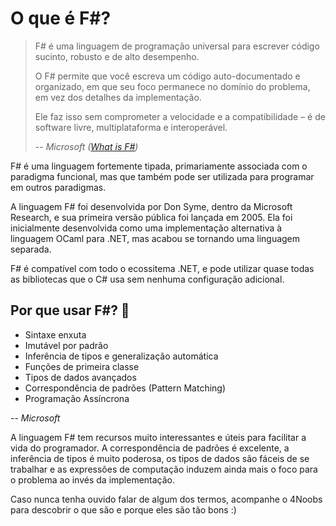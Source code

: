 # O que é F#?

> F# é uma linguagem de programação universal para escrever código sucinto, robusto e de alto desempenho.
>
> O F# permite que você escreva um código auto-documentado e organizado, em que seu foco permanece no domínio do problema,
em vez dos detalhes da implementação.
> 
> Ele faz isso sem comprometer a velocidade e a compatibilidade – é de software livre, multiplataforma e interoperável.
>
> -- <cite>Microsoft ([What is F#](https://learn.microsoft.com/en-us/dotnet/fsharp/what-is-fsharp))</cite>

F# é uma linguagem fortemente tipada, primariamente associada com o paradigma funcional, mas que também pode ser utilizada para programar
em outros paradigmas.

A linguagem F# foi desenvolvida por Don Syme, dentro da Microsoft Research, e sua primeira versão pública foi lançada em 2005.
Ela foi inicialmente desenvolvida como uma implementação alternativa à linguagem OCaml para .NET, mas acabou se tornando
uma linguagem separada.

F# é compatível com todo o ecossitema .NET, e pode utilizar quase todas as bibliotecas que o C# usa sem nenhuma
configuração adicional.

## Por que usar F#? 👀

- Sintaxe enxuta
- Imutável por padrão
- Inferência de tipos e generalização automática
- Funções de primeira classe
- Tipos de dados avançados
- Correspondência de padrões (Pattern Matching)
- Programação Assíncrona

-- <cite>Microsoft</cite>

A linguagem F# tem recursos muito interessantes e úteis para facilitar a vida do programador. A correspondência de
padrões é excelente, a inferência de tipos é muito poderosa, os tipos de dados são fáceis de se trabalhar e as
expressões de computação induzem ainda mais o foco para o problema ao invés da implementação.

Caso nunca tenha ouvido falar de algum dos termos, acompanhe o 4Noobs para descobrir o que são e porque eles são tão
bons :)

